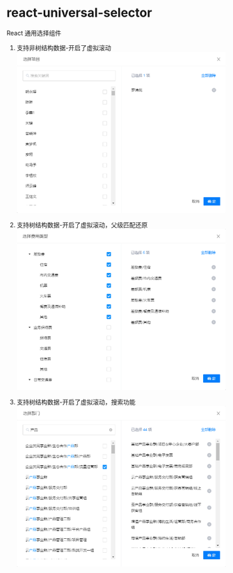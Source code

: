 # react-universal-selector
React 通用选择组件

1. 支持非树结构数据-开启了虚拟滚动
![1.png](./2.png)

2. 支持树结构数据-开启了虚拟滚动，父级匹配还原
![2.png](./1.png)

3. 支持树结构数据-开启了虚拟滚动，搜索功能
![3.png](./3.png)
